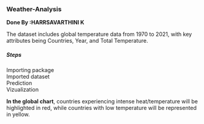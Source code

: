<h3><b>Weather-Analysis</h3></b>

<P><STRONG>Done By :HARRSAVARTHINI K</STRONG></P>
<p>The dataset includes global temperature data from 1970 to 2021, with key attributes being Countries, Year, and Total Temperature.</p>
<h5>Steps</h5>
<p> Importing package<br>
Imported dataset<br>
Prediction<br>
Vizualization</p>
<p><strong>In the global chart</strong>, countries experiencing intense heat/temperature will be highlighted in red, while countries with low temperature will be represented in yellow. </p>
